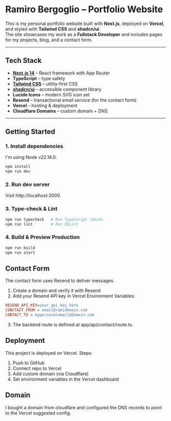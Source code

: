 # Ramiro Bergoglio – Portfolio Website

This is my personal portfolio website built with **Next.js**, deployed on **Vercel**, and styled with **Tailwind CSS** and **shadcn/ui**.  
The site showcases my work as a **Fullstack Developer** and includes pages for my projects, blog, and a contact form.

---

## Tech Stack

- **[Next.js 14](https://nextjs.org/)** – React framework with App Router  
- **TypeScript** – type safety  
- **[Tailwind CSS](https://tailwindcss.com/)** – utility-first CSS  
- **[shadcn/ui](https://ui.shadcn.com/)** – accessible component library  
- **Lucide Icons** – modern SVG icon set  
- **Resend** – transactional email service (for the contact form)  
- **Vercel** – hosting & deployment  
- **Cloudflare Domains** – custom domain + DNS  

---

## Getting Started

### 1. Install dependencies

I'm using Node v22.14.0.

```bash
npm install
npm run dev
```

### 2. Run dev server

Visit http://localhost:3000.

### 3. Type-check & Lint

```bash
npm run typecheck   # Run TypeScript checks
npm run lint        # Run ESLint
```

### 4. Build & Preview Production

```bash
npm run build
npm run start
```

## Contact Form

The contact form uses Resend to deliver messages.

1. Create a domain and verify it with Resend
2. Add your Resend API key in Vercel Environment Variables:

```ini
RESEND_API_KEY=your_api_key_here
CONCTACT_FROM = email@ramidomain.com
CONTACT_TO = mypersonalemail@domain.com
```
3. The backend route is defined at app/api/contact/route.ts.

## Deployment

This project is deployed on Vercel.
Steps:

1. Push to GitHub
2. Connect repo to Vercel
3. Add custom domain (via Cloudflare)
4. Set environment variables in the Vercel dashboard

## Domain

I bought a domain from cloudfare and configured the DNS records to point to the Vercel suggested config.